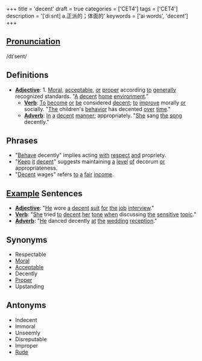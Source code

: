 +++
title = 'decent'
draft = true
categories = ['CET4']
tags = ['CET4']
description = '[ˈdiːsnt] a.正派的；体面的'
keywords = ['ai words', 'decent']
+++

## [Pronunciation](/en/post/pronunciation/)
/dɪˈsent/

## Definitions
- **[Adjective](/en/post/adjective/)**: 1. [Moral](/en/post/moral/), [acceptable](/en/post/acceptable/), [or](/en/post/or/) [proper](/en/post/proper/) according [to](/en/post/to/) [generally](/en/post/generally/) recognized standards. "[A](/en/post/a/) [decent](/en/post/decent/) [home](/en/post/home/) [environment](/en/post/environment/)."
   - **[Verb](/en/post/verb/)**: [To](/en/post/to/) [become](/en/post/become/) [or](/en/post/or/) [be](/en/post/be/) considered [decent](/en/post/decent/); [to](/en/post/to/) [improve](/en/post/improve/) morally [or](/en/post/or/) socially. "[The](/en/post/the/) children's [behavior](/en/post/behavior/) has decented [over](/en/post/over/) [time](/en/post/time/)."
   - **[Adverb](/en/post/adverb/)**: [In](/en/post/in/) [a](/en/post/a/) [decent](/en/post/decent/) [manner](/en/post/manner/); appropriately. "[She](/en/post/she/) sang [the](/en/post/the/) [song](/en/post/song/) decently."

## Phrases
- "[Behave](/en/post/behave/) decently" implies acting [with](/en/post/with/) [respect](/en/post/respect/) [and](/en/post/and/) propriety.
- "[Keep](/en/post/keep/) [it](/en/post/it/) [decent](/en/post/decent/)" suggests maintaining [a](/en/post/a/) [level](/en/post/level/) [of](/en/post/of/) decorum [or](/en/post/or/) appropriateness.
- "[Decent](/en/post/decent/) wages" refers [to](/en/post/to/) [a](/en/post/a/) [fair](/en/post/fair/) [income](/en/post/income/).

## [Example](/en/post/example/) Sentences
- **[Adjective](/en/post/adjective/)**: "[He](/en/post/he/) wore [a](/en/post/a/) [decent](/en/post/decent/) [suit](/en/post/suit/) [for](/en/post/for/) [the](/en/post/the/) [job](/en/post/job/) [interview](/en/post/interview/)."
- **[Verb](/en/post/verb/)**: "[She](/en/post/she/) tried [to](/en/post/to/) [decent](/en/post/decent/) [her](/en/post/her/) [tone](/en/post/tone/) [when](/en/post/when/) discussing [the](/en/post/the/) [sensitive](/en/post/sensitive/) [topic](/en/post/topic/)."
- **[Adverb](/en/post/adverb/)**: "[He](/en/post/he/) danced decently [at](/en/post/at/) [the](/en/post/the/) [wedding](/en/post/wedding/) [reception](/en/post/reception/)."

## Synonyms
- Respectable
- [Moral](/en/post/moral/)
- [Acceptable](/en/post/acceptable/)
- Decently
- [Proper](/en/post/proper/)
- Upstanding

## Antonyms
- Indecent
- Immoral
- Unseemly
- Disreputable
- Improper
- [Rude](/en/post/rude/)
